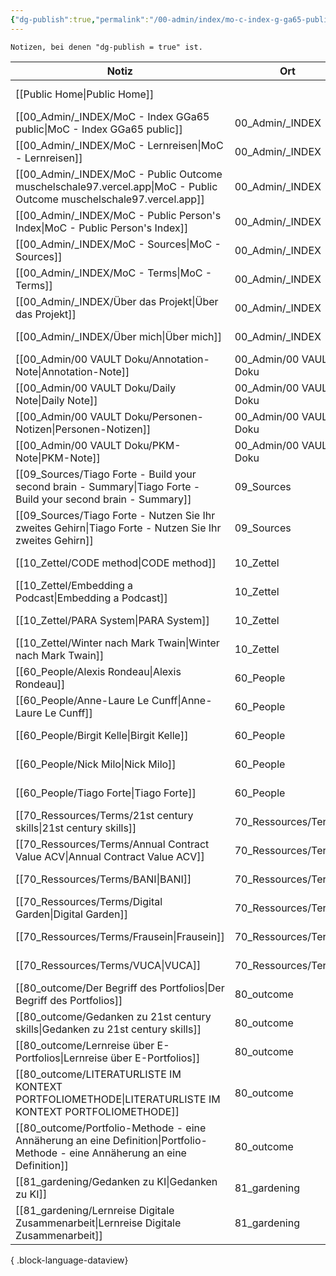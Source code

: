 ```yaml
---
{"dg-publish":true,"permalink":"/00-admin/index/mo-c-index-g-ga65-public/","tags":["class/index"],"noteIcon":""}
---
```



`Notizen, bei denen "dg-publish = true" ist.` 

| Notiz                                                                                                                            | Ort                    | Erstellt          |
| -------------------------------------------------------------------------------------------------------------------------------- | ---------------------- | ----------------- |
| [[Public Home\|Public Home]]                                                                                                  |                        | November 05, 2023 |
| [[00_Admin/_INDEX/MoC - Index GGa65 public\|MoC - Index GGa65 public]]                                                        | 00_Admin/_INDEX        | November 05, 2023 |
| [[00_Admin/_INDEX/MoC - Lernreisen\|MoC - Lernreisen]]                                                                        | 00_Admin/_INDEX        | October 20, 2023  |
| [[00_Admin/_INDEX/MoC - Public Outcome muschelschale97.vercel.app\|MoC - Public Outcome muschelschale97.vercel.app]]          | 00_Admin/_INDEX        | November 05, 2023 |
| [[00_Admin/_INDEX/MoC - Public Person's Index\|MoC - Public Person's Index]]                                                  | 00_Admin/_INDEX        | November 06, 2023 |
| [[00_Admin/_INDEX/MoC - Sources\|MoC - Sources]]                                                                              | 00_Admin/_INDEX        | October 13, 2023  |
| [[00_Admin/_INDEX/MoC - Terms\|MoC - Terms]]                                                                                  | 00_Admin/_INDEX        | November 28, 2023 |
| [[00_Admin/_INDEX/Über das Projekt\|Über das Projekt]]                                                                        | 00_Admin/_INDEX        | November 05, 2023 |
| [[00_Admin/_INDEX/Über mich\|Über mich]]                                                                                      | 00_Admin/_INDEX        | November 05, 2023 |
| [[00_Admin/00 VAULT Doku/Annotation-Note\|Annotation-Note]]                                                                   | 00_Admin/00 VAULT Doku | July 02, 2023     |
| [[00_Admin/00 VAULT Doku/Daily Note\|Daily Note]]                                                                             | 00_Admin/00 VAULT Doku | July 06, 2023     |
| [[00_Admin/00 VAULT Doku/Personen-Notizen\|Personen-Notizen]]                                                                 | 00_Admin/00 VAULT Doku | July 03, 2023     |
| [[00_Admin/00 VAULT Doku/PKM-Note\|PKM-Note]]                                                                                 | 00_Admin/00 VAULT Doku | July 02, 2023     |
| [[09_Sources/Tiago Forte - Build your second brain - Summary\|Tiago Forte - Build your second brain - Summary]]               | 09_Sources             | November 07, 2023 |
| [[09_Sources/Tiago Forte - Nutzen Sie Ihr zweites Gehirn\|Tiago Forte - Nutzen Sie Ihr zweites Gehirn]]                       | 09_Sources             | November 06, 2023 |
| [[10_Zettel/CODE method\|CODE method]]                                                                                        | 10_Zettel              | November 26, 2023 |
| [[10_Zettel/Embedding a Podcast\|Embedding a Podcast]]                                                                        | 10_Zettel              | November 28, 2023 |
| [[10_Zettel/PARA System\|PARA System]]                                                                                        | 10_Zettel              | November 26, 2023 |
| [[10_Zettel/Winter nach Mark Twain\|Winter nach Mark Twain]]                                                                  | 10_Zettel              | April 02, 2023    |
| [[60_People/Alexis Rondeau\|Alexis Rondeau]]                                                                                  | 60_People              | June 05, 2023     |
| [[60_People/Anne-Laure Le Cunff\|Anne-Laure Le Cunff]]                                                                        | 60_People              | July 27, 2023     |
| [[60_People/Birgit Kelle\|Birgit Kelle]]                                                                                      | 60_People              | November 06, 2023 |
| [[60_People/Nick Milo\|Nick Milo]]                                                                                            | 60_People              | May 11, 2023      |
| [[60_People/Tiago Forte\|Tiago Forte]]                                                                                        | 60_People              | April 03, 2023    |
| [[70_Ressources/Terms/21st century skills\|21st century skills]]                                                              | 70_Ressources/Terms    | May 15, 2023      |
| [[70_Ressources/Terms/Annual Contract Value ACV\|Annual Contract Value ACV]]                                                  | 70_Ressources/Terms    | June 05, 2023     |
| [[70_Ressources/Terms/BANI\|BANI]]                                                                                            | 70_Ressources/Terms    | November 19, 2023 |
| [[70_Ressources/Terms/Digital Garden\|Digital Garden]]                                                                        | 70_Ressources/Terms    | November 06, 2023 |
| [[70_Ressources/Terms/Frausein\|Frausein]]                                                                                    | 70_Ressources/Terms    | November 06, 2023 |
| [[70_Ressources/Terms/VUCA\|VUCA]]                                                                                            | 70_Ressources/Terms    | November 19, 2023 |
| [[80_outcome/Der Begriff des Portfolios\|Der Begriff des Portfolios]]                                                         | 80_outcome             | October 15, 2023  |
| [[80_outcome/Gedanken zu 21st century skills\|Gedanken zu 21st century skills]]                                               | 80_outcome             | April 15, 2023    |
| [[80_outcome/Lernreise über E-Portfolios\|Lernreise über E-Portfolios]]                                                       | 80_outcome             | October 15, 2023  |
| [[80_outcome/LITERATURLISTE IM KONTEXT PORTFOLIOMETHODE\|LITERATURLISTE IM KONTEXT PORTFOLIOMETHODE]]                         | 80_outcome             | October 15, 2023  |
| [[80_outcome/Portfolio-Methode - eine Annäherung an eine Definition\|Portfolio-Methode - eine Annäherung an eine Definition]] | 80_outcome             | October 15, 2023  |
| [[81_gardening/Gedanken zu KI\|Gedanken zu KI]]                                                                               | 81_gardening           | November 19, 2023 |
| [[81_gardening/Lernreise Digitale Zusammenarbeit\|Lernreise Digitale Zusammenarbeit]]                                         | 81_gardening           | November 05, 2023 |

{ .block-language-dataview}
